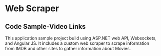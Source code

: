 Web Scraper
==========
<H2>Code Sample-Video Links</H2>

<p>This application sample project build using ASP.NET web API, Websockets, and Angular JS. It includes a custom web scraper to scrape information from IMDB and other sites to gather information about Movies.</p>

